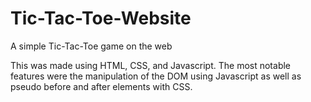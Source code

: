 # Tic-Tac-Toe-Website
A simple Tic-Tac-Toe game on the web

This was made using HTML, CSS, and Javascript.
The most notable features were the manipulation of the DOM using Javascript as well as pseudo before and after elements with CSS.
